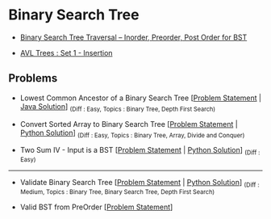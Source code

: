# Binary Search Tree

- [Binary Search Tree Traversal – Inorder, Preorder, Post Order for BST](https://www.freecodecamp.org/news/binary-search-tree-traversal-inorder-preorder-post-order-for-bst/#:~:text=For%20Inorder%2C%20you%20traverse%20from,subtree%20then%20to%20the%20root.)

- [AVL Trees : Set 1 - Insertion](https://www.geeksforgeeks.org/avl-tree-set-1-insertion/)

## Problems 

- Lowest Common Ancestor of a Binary Search Tree [[Problem Statement](https://leetcode.com/problems/lowest-common-ancestor-of-a-binary-search-tree/) | [Java Solution](/CompetitiveProgramming/BinarySearchTrees/LCABST.java)] <sub> (Diff : Easy, Topics : Binary Tree, Depth First Search)</sub> 

- Convert Sorted Array to Binary Search Tree [[Problem Statement](https://leetcode.com/problems/convert-sorted-array-to-binary-search-tree/) | [Python Solution](/CompetitiveProgramming/BinarySearchTrees/convertSortedArrayToBinaryTree.py)] <sub> (Diff : Easy, Topics : Binary Tree, Array, Divide and Conquer)</sub> 

- Two Sum IV - Input is a BST [[Problem Statement](https://leetcode.com/problems/two-sum-iv-input-is-a-bst) | [Python Solution](/CompetitiveProgramming/BinarySearchTrees/twoSum4InputBST.py)] <sub> (Diff : Easy)</sub> 


---

- Validate Binary Search Tree [[Problem Statement](https://leetcode.com/problems/validate-binary-search-tree/) | [Python Solution](/CompetitiveProgramming/BinarySearchTrees/validateBinarySearchTree.py)] <sub> (Diff : Medium, Topics : Binary Tree, Binary Search Tree, Depth First Search)</sub> 

- Valid BST from PreOrder [[Problem Statement](https://www.interviewbit.com/problems/valid-bst-from-preorder/)]

